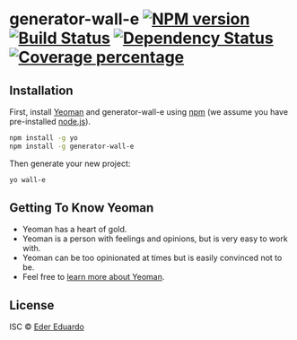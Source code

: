 # generator-wall-e [![NPM version][npm-image]][npm-url] [![Build Status][travis-image]][travis-url] [![Dependency Status][daviddm-image]][daviddm-url] [![Coverage percentage][coveralls-image]][coveralls-url]
> 

## Installation

First, install [Yeoman](http://yeoman.io) and generator-wall-e using [npm](https://www.npmjs.com/) (we assume you have pre-installed [node.js](https://nodejs.org/)).

```bash
npm install -g yo
npm install -g generator-wall-e
```

Then generate your new project:

```bash
yo wall-e
```

## Getting To Know Yeoman

 * Yeoman has a heart of gold.
 * Yeoman is a person with feelings and opinions, but is very easy to work with.
 * Yeoman can be too opinionated at times but is easily convinced not to be.
 * Feel free to [learn more about Yeoman](http://yeoman.io/).

## License

ISC © [Eder Eduardo]()


[npm-image]: https://badge.fury.io/js/generator-wall-e.svg
[npm-url]: https://npmjs.org/package/generator-wall-e
[travis-image]: https://travis-ci.org/eder/generator-wall-e.svg?branch=master
[travis-url]: https://travis-ci.org/eder/generator-wall-e
[daviddm-image]: https://david-dm.org/eder/generator-wall-e.svg?theme=shields.io
[daviddm-url]: https://david-dm.org/eder/generator-wall-e
[coveralls-image]: https://coveralls.io/repos/eder/generator-wall-e/badge.svg
[coveralls-url]: https://coveralls.io/r/eder/generator-wall-e
